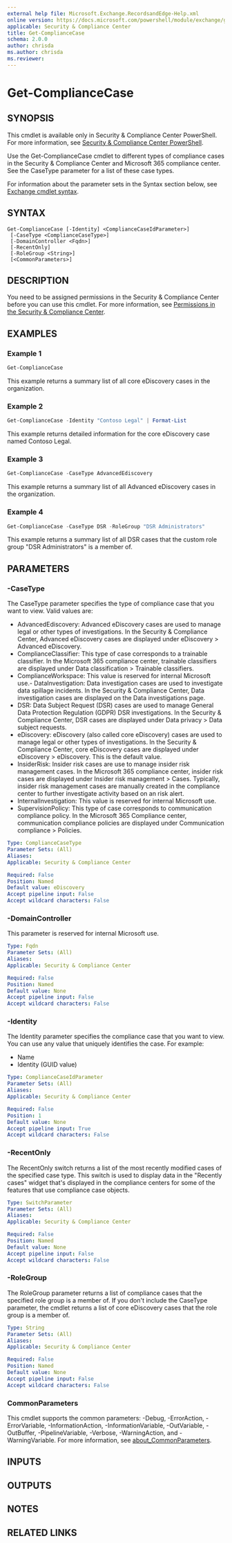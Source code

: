 ```yaml
---
external help file: Microsoft.Exchange.RecordsandEdge-Help.xml
online version: https://docs.microsoft.com/powershell/module/exchange/get-compliancecase
applicable: Security & Compliance Center
title: Get-ComplianceCase
schema: 2.0.0
author: chrisda
ms.author: chrisda
ms.reviewer:
---
```


# Get-ComplianceCase

## SYNOPSIS
This cmdlet is available only in Security & Compliance Center PowerShell. For more information, see [Security & Compliance Center PowerShell](https://docs.microsoft.com/powershell/exchange/scc-powershell).

Use the Get-ComplianceCase cmdlet to different types of compliance cases in the Security & Compliance Center and Microsoft 365 compliance center. See the CaseType parameter for a list of these case types.

For information about the parameter sets in the Syntax section below, see [Exchange cmdlet syntax](https://docs.microsoft.com/powershell/exchange/exchange-cmdlet-syntax).

## SYNTAX

```
Get-ComplianceCase [-Identity] <ComplianceCaseIdParameter>]
 [-CaseType <ComplianceCaseType>]
 [-DomainController <Fqdn>]
 [-RecentOnly]
 [-RoleGroup <String>]
 [<CommonParameters>]
```

## DESCRIPTION
You need to be assigned permissions in the Security & Compliance Center before you can use this cmdlet. For more information, see [Permissions in the Security & Compliance Center](https://docs.microsoft.com/microsoft-365/security/office-365-security/permissions-in-the-security-and-compliance-center).

## EXAMPLES

### Example 1
```powershell
Get-ComplianceCase
```

This example returns a summary list of all core eDiscovery cases in the organization.

### Example 2
```powershell
Get-ComplianceCase -Identity "Contoso Legal" | Format-List
```

This example returns detailed information for the core eDiscovery case named Contoso Legal.


### Example 3
```powershell
Get-ComplianceCase -CaseType AdvancedEdiscovery
```

This example returns a summary list of all Advanced eDiscovery cases in the organization.

### Example 4
```powershell
Get-ComplianceCase -CaseType DSR -RoleGroup "DSR Administrators"
```

This example returns a summary list of all DSR cases that the custom role group "DSR Administrators" is a member of.

## PARAMETERS

### -CaseType
The CaseType parameter specifies the type of compliance case that you want to view. Valid values are:

- AdvancedEdiscovery: Advanced eDiscovery cases are used to manage legal or other types of investigations. In the Security & Compliance Center, Advanced eDiscovery cases are displayed under eDiscovery \> Advanced eDiscovery.
- ComplianceClassifier: This type of case corresponds to a trainable classifier. In the Microsoft 365 compliance center, trainable classifiers are displayed under Data classification \> Trainable classifiers.
- ComplianceWorkspace: This value is reserved for internal Microsoft use.- DataInvestigation: Data investigation cases are used to investigate data spillage incidents. In the Security & Compliance Center, Data investigation cases are displayed on the Data investigations page.
- DSR: Data Subject Request (DSR) cases are used to manage General Data Protection Regulation (GDPR) DSR investigations. In the Security & Compliance Center, DSR cases are displayed under Data privacy \> Data subject requests.
- eDiscovery: eDiscovery (also called core eDiscovery) cases are used to manage legal or other types of investigations. In the Security & Compliance Center, core eDiscovery cases are displayed under eDiscovery \> eDiscovery. This is the default value.
- InsiderRisk: Insider risk cases are use to manage insider risk management cases. In the Microsoft 365 compliance center, insider risk cases are displayed under Insider risk management \> Cases. Typically, insider risk management cases are manually created in the compliance center to further investigate activity based on an risk alert.
- InternalInvestigation: This value is reserved for internal Microsoft use.
- SupervisionPolicy: This type of case corresponds to communication compliance policy. In the Microsoft 365 Compliance center, communication compliance policies are displayed under Communication compliance \> Policies.

```yaml
Type: ComplianceCaseType
Parameter Sets: (All)
Aliases:
Applicable: Security & Compliance Center

Required: False
Position: Named
Default value: eDiscovery
Accept pipeline input: False
Accept wildcard characters: False
```

### -DomainController
This parameter is reserved for internal Microsoft use.

```yaml
Type: Fqdn
Parameter Sets: (All)
Aliases:
Applicable: Security & Compliance Center

Required: False
Position: Named
Default value: None
Accept pipeline input: False
Accept wildcard characters: False
```

### -Identity
The Identity parameter specifies the compliance case that you want to view. You can use any value that uniquely identifies the case. For example:

- Name
- Identity (GUID value)

```yaml
Type: ComplianceCaseIdParameter
Parameter Sets: (All)
Aliases:
Applicable: Security & Compliance Center

Required: False
Position: 1
Default value: None
Accept pipeline input: True
Accept wildcard characters: False
```

### -RecentOnly
The RecentOnly switch returns a list of the most recently modified cases of the specified case type. This switch is used to display data in the "Recently cases" widget that's displayed in the compliance centers for some of the features that use compliance case objects.

```yaml
Type: SwitchParameter
Parameter Sets: (All)
Aliases:
Applicable: Security & Compliance Center

Required: False
Position: Named
Default value: None
Accept pipeline input: False
Accept wildcard characters: False
```

### -RoleGroup
The RoleGroup parameter returns a list of compliance cases that the specified role group is a member of. If you don't include the CaseType parameter, the cmdlet returns a list of core eDiscovery cases that the role group is a member of.

```yaml
Type: String
Parameter Sets: (All)
Aliases:
Applicable: Security & Compliance Center

Required: False
Position: Named
Default value: None
Accept pipeline input: False
Accept wildcard characters: False
```

### CommonParameters
This cmdlet supports the common parameters: -Debug, -ErrorAction, -ErrorVariable, -InformationAction, -InformationVariable, -OutVariable, -OutBuffer, -PipelineVariable, -Verbose, -WarningAction, and -WarningVariable. For more information, see [about_CommonParameters](https://go.microsoft.com/fwlink/p/?LinkID=113216).

## INPUTS

###  

## OUTPUTS

###  

## NOTES

## RELATED LINKS
